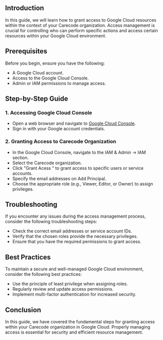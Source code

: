 ## Introduction
In this guide, we will learn how to grant access to Google Cloud resources within the context of your Carecode organization. Access management is crucial for controlling who can perform specific actions and access certain resources within your Google Cloud environment.

## Prerequisites
Before you begin, ensure you have the following:
- A Google Cloud account.
- Access to the Google Cloud Console.
- Admin or IAM permissions to manage access.

## Step-by-Step Guide

### 1. Accessing Google Cloud Console
- Open a web browser and navigate to [Google Cloud Console](https://console.cloud.google.com/).
- Sign in with your Google account credentials.

### 2. Granting Access to Carecode Organization
- In the Google Cloud Console, navigate to the IAM & Admin -> IAM section.
- Select the Carecode organization.
- Click "Grant Acess " to grant access to specific users or service accounts.
- Specify the email addresses on Add Principal.
- Choose the appropriate role (e.g., Viewer, Editor, or Owner) to assign privileges.


## Troubleshooting
If you encounter any issues during the access management process, consider the following troubleshooting steps:
- Check the correct email addresses or service account IDs.
- Verify that the chosen roles provide the necessary privileges.
- Ensure that you have the required permissions to grant access.

## Best Practices
To maintain a secure and well-managed Google Cloud environment, consider the following best practices:
- Use the principle of least privilege when assigning roles.
- Regularly review and update access permissions.
- Implement multi-factor authentication for increased security.

## Conclusion
In this guide, we have covered the fundamental steps for granting access within your Carecode organization in Google Cloud. Properly managing access is essential for security and efficient resource management.